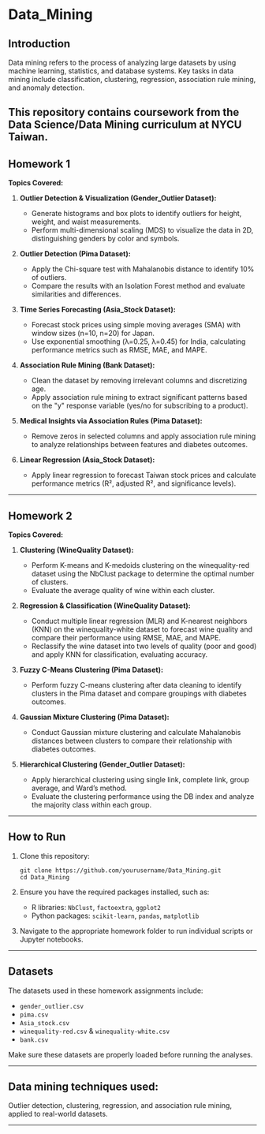 # Data_Mining

## Introduction

Data mining refers to the process of analyzing large datasets by using machine learning, statistics, and database systems.
Key tasks in data mining include classification, clustering, regression, association rule mining, and anomaly detection.

This repository contains coursework from the Data Science/Data Mining curriculum at NYCU Taiwan. 
---

## Homework 1

**Topics Covered:**
1. **Outlier Detection & Visualization (Gender_Outlier Dataset):**
   - Generate histograms and box plots to identify outliers for height, weight, and waist measurements.
   - Perform multi-dimensional scaling (MDS) to visualize the data in 2D, distinguishing genders by color and symbols.

2. **Outlier Detection (Pima Dataset):**
   - Apply the Chi-square test with Mahalanobis distance to identify 10% of outliers.
   - Compare the results with an Isolation Forest method and evaluate similarities and differences.

3. **Time Series Forecasting (Asia_Stock Dataset):**
   - Forecast stock prices using simple moving averages (SMA) with window sizes (n=10, n=20) for Japan.
   - Use exponential smoothing (λ=0.25, λ=0.45) for India, calculating performance metrics such as RMSE, MAE, and MAPE.

4. **Association Rule Mining (Bank Dataset):**
   - Clean the dataset by removing irrelevant columns and discretizing age.
   - Apply association rule mining to extract significant patterns based on the "y" response variable (yes/no for subscribing to a product).

5. **Medical Insights via Association Rules (Pima Dataset):**
   - Remove zeros in selected columns and apply association rule mining to analyze relationships between features and diabetes outcomes.

6. **Linear Regression (Asia_Stock Dataset):**
   - Apply linear regression to forecast Taiwan stock prices and calculate performance metrics (R², adjusted R², and significance levels).

---

## Homework 2

**Topics Covered:**
1. **Clustering (WineQuality Dataset):**
   - Perform K-means and K-medoids clustering on the winequality-red dataset using the NbClust package to determine the optimal number of clusters.
   - Evaluate the average quality of wine within each cluster.

2. **Regression & Classification (WineQuality Dataset):**
   - Conduct multiple linear regression (MLR) and K-nearest neighbors (KNN) on the winequality-white dataset to forecast wine quality and compare their performance using RMSE, MAE, and MAPE.
   - Reclassify the wine dataset into two levels of quality (poor and good) and apply KNN for classification, evaluating accuracy.

3. **Fuzzy C-Means Clustering (Pima Dataset):**
   - Perform fuzzy C-means clustering after data cleaning to identify clusters in the Pima dataset and compare groupings with diabetes outcomes.

4. **Gaussian Mixture Clustering (Pima Dataset):**
   - Conduct Gaussian mixture clustering and calculate Mahalanobis distances between clusters to compare their relationship with diabetes outcomes.

5. **Hierarchical Clustering (Gender_Outlier Dataset):**
   - Apply hierarchical clustering using single link, complete link, group average, and Ward’s method.
   - Evaluate the clustering performance using the DB index and analyze the majority class within each group.

---

## How to Run

1. Clone this repository:
   ```
   git clone https://github.com/yourusername/Data_Mining.git
   cd Data_Mining
   ```

2. Ensure you have the required packages installed, such as:
   - R libraries: `NbClust`, `factoextra`, `ggplot2`
   - Python packages: `scikit-learn`, `pandas`, `matplotlib`

3. Navigate to the appropriate homework folder to run individual scripts or Jupyter notebooks.

---

## Datasets

The datasets used in these homework assignments include:
- `gender_outlier.csv`
- `pima.csv`
- `Asia_stock.csv`
- `winequality-red.csv` & `winequality-white.csv`
- `bank.csv`

Make sure these datasets are properly loaded before running the analyses.

---

## Data mining techniques used: 

Outlier detection, clustering, regression, and association rule mining, applied to real-world datasets. 

---
